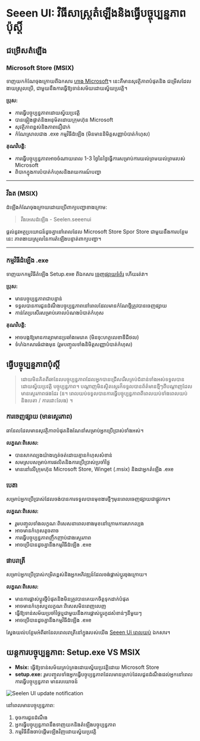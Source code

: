 # Seeen UI: វិធីសាស្ត្រតំឡើងនិងធ្វើបច្ចុប្បន្នភាពប៉ុស្តិ៍

## ជម្រើសតំឡើង

### Microsoft Store (MSIX)

ទាញយកកំណែចុងក្រោយពីឯកសារ [ហាង Microsoft](https://www.microsoft.com/store)។
នេះគឺមានសុវត្ថិភាពបំផុតនិង ជម្រើសដែលងាយស្រួលប្រើ, ជាមួយនឹងការធ្វើឱ្យទាន់សម័យដោយស្វ័យប្រវត្តិ។

**ប្រុស:**

- ការធ្វើបច្ចុប្បន្នភាពដោយស្វ័យប្រវត្តិ
- បានផ្ទៀងផ្ទាត់និងអនុម័តដោយក្រុមហ៊ុន Microsoft
- សុវត្ថិភាពខ្ពស់និងភាពជឿជាក់
- កំណែស្រាលជាង .exe កម្មវិធីដំឡើង (មិនមាននិមិត្តសញ្ញាបំបាត់កំហុស)

**គុណវិបត្តិ:**

- ការធ្វើបច្ចុប្បន្នភាពអាចចំណាយពេល 1-3 ថ្ងៃនៃថ្ងៃធ្វើការសម្រាប់ការយល់ព្រមយល់ព្រមរបស់ Microsoft
- ពិបាកក្នុងការបំបាត់កំហុសនិងរាយការណ៍បញ្ហា

---

### វីងត (MSIX)

ដំឡើងកំណែចុងក្រោយដោយប្រើពាក្យបញ្ជាខាងក្រោម:

> វីងអេសដំឡើង - Seelen.seeenui

ផ្តល់នូវអត្ថប្រយោជន៍ដូចគ្នានៅពេលដែល Microsoft Store Spor Store ជាមួយនឹងការបន្ថែមនេះ
ភាពងាយស្រួលនៃការតំឡើងបន្ទាត់ពាក្យបញ្ជា។

---

### កម្មវិធីដំឡើង .exe

ទាញយកកម្មវិធីតំឡើង Setup.exe ពីឯកសារ
[ចេញផ្សាយទំព័រ](https://github.com/eythaann/Seelen-UI/releases) ហើយរត់វា។

**ប្រុស:**

- មានបច្ចុប្បន្នភាពជាបន្ទាន់
- ទទួលបានការជូនដំណឹងបច្ចុប្បន្នភាពនៅពេលដែលមានកំណែថ្មីត្រូវបានចេញផ្សាយ
- កាន់តែប្រសើរសម្រាប់គោលបំណងបំបាត់កំហុស

**គុណវិបត្តិ:**

- អាចបង្កឱ្យមានការព្រមានប្រឆាំងមេរោគ (មិនចុះហត្ថលេខាឌីជីថល)
- ទំហំឯកសារធំជាងមុន (រួមបញ្ចូលទាំងនិមិត្តសញ្ញាបំបាត់កំហុស)

## ធ្វើបច្ចុប្បន្នភាពប៉ុស្តិ៍

> ដោយមិនគិតពីឆានែលបច្ចុប្បន្នភាពដែលអ្នកបានជ្រើសរើសគ្រប់ជំនាន់ទាំងអស់ទទួលបានដោយស្វ័យប្រវត្តិ បច្ចុប្បន្នភាព។
> បណ្តាញមិនស្ថិតស្ថេរក៏ទទួលបានព័ត៌មានថ្មីៗពីបណ្តាញដែលមានស្ថេរភាពផងដែរ (ឧ។
> ពេលយប់ទទួលបានការធ្វើបច្ចុប្បន្នភាពពីពេលយប់ទាំងពេលយប់និងបេតា / ការដោះលែង) ។

### ការចេញផ្សាយ (មានស្ថេរភាព)

ឆានែលដែលមានសុវត្ថិភាពបំផុតនិងណែនាំសម្រាប់អ្នកប្រើប្រាស់ទាំងអស់។

**លក្ខណៈពិសេស:**

- បានសាកល្បងយ៉ាងហ្មត់ចត់ដោយគ្មានកំហុសសំខាន់
- សមស្របសម្រាប់ការផលិតនិងការប្រើប្រាស់ប្រចាំថ្ងៃ
- មាននៅលើក្រុមហ៊ុន Microsoft Store, Winget (.msix) និងជាអ្នកតំឡើង .exe

### បេតា

សម្រាប់អ្នកប្រើប្រាស់ដែលចង់បានការទទួលបានមុខងារថ្មីៗមុនពេលចេញផ្សាយជាផ្លូវការ។

**លក្ខណៈពិសេស:**

- រួមបញ្ចូលទាំងលក្ខណៈពិសេសនាពេលខាងមុខនៅក្រោមការសាកល្បង
- អាចមានកំហុសតូចតាច
- ការធ្វើបច្ចុប្បន្នភាពញឹកញាប់ជាងស្ថេរភាព
- អាចប្រើបានដូចគ្នានឹងកម្មវិធីដំឡើង .exe

### ផាបរាត្រី

សម្រាប់អ្នកប្រើប្រាស់កម្រិតខ្ពស់និងអ្នកអភិវឌ្ឍន៍ដែលចង់ផ្លាស់ប្តូរចុងក្រោយ។

**លក្ខណៈពិសេស:**

- មានការផ្លាស់ប្តូរថ្មីបំផុតនិងមិនត្រូវបានគេយកចិត្តទុកដាក់បំផុត
- អាចមានកំហុសឬលក្ខណៈពិសេសមិនពេញលេញ
- ធ្វើឱ្យទាន់សម័យប្រចាំថ្ងៃឬជាមួយនឹងការផ្លាស់ប្តូរកូដសំខាន់ៗនីមួយៗ
- អាចប្រើបានដូចគ្នានឹងកម្មវិធីដំឡើង .exe

ស្វែងយល់បន្ថែមអំពីឆានែលពេលរាត្រីនៅក្នុងរបស់យើង
[Seeen Ui ពេលយប់](https://seelen.io/blog/nightly) ឯកសារ។

## យន្តការបច្ចុប្បន្នភាព: Setup.exe VS MSIX

- **Msix:** ធ្វើឱ្យទាន់សម័យគ្រប់គ្រងដោយស្វ័យប្រវត្តិដោយ Microsoft Store
- **setup.exe:** រួមបញ្ចូលទាំងអ្នកធ្វើបច្ចុប្បន្នភាពដែលមានស្រាប់ដែលជូនដំណឹងដល់អ្នកនៅពេលការធ្វើបច្ចុប្បន្នភាព
  មានរបយោចន៍

![Seelen UI update notification](https://github.com/Seelen-Inc/slu-blog/blob/master/blog/seelen-ui-distribution-channels/image.png?raw=true)

នៅពេលមានបច្ចុប្បន្នភាព:

1. ចុចការជូនដំណឹង
2. អ្នកធ្វើបច្ចុប្បន្នភាពនឹងទាញយកនិងតំឡើងបច្ចុប្បន្នភាព
3. កម្មវិធីនឹងចាប់ផ្តើមឡើងវិញដោយស្វ័យប្រវត្តិ
